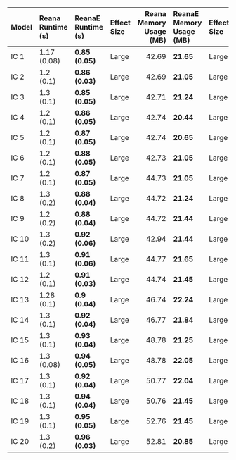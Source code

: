 | Model   | Reana Runtime (s)   | ReanaE Runtime (s)   | Effect Size   |   Reana Memory Usage (MB) | ReanaE Memory Usage (MB)   | Effect Size   |
|:--------|:--------------------|:---------------------|:--------------|--------------------------:|:---------------------------|:--------------|
| IC 1    | 1.17 (0.08)         | **0.85 (0.05)**      | Large         |                     42.69 | **21.65**                  | Large         |
| IC 2    | 1.2 (0.1)           | **0.86 (0.03)**      | Large         |                     42.69 | **21.05**                  | Large         |
| IC 3    | 1.3 (0.1)           | **0.85 (0.05)**      | Large         |                     42.71 | **21.24**                  | Large         |
| IC 4    | 1.2 (0.1)           | **0.86 (0.05)**      | Large         |                     42.74 | **20.44**                  | Large         |
| IC 5    | 1.2 (0.1)           | **0.87 (0.05)**      | Large         |                     42.74 | **20.65**                  | Large         |
| IC 6    | 1.2 (0.1)           | **0.88 (0.05)**      | Large         |                     42.73 | **21.05**                  | Large         |
| IC 7    | 1.2 (0.1)           | **0.87 (0.05)**      | Large         |                     44.73 | **21.05**                  | Large         |
| IC 8    | 1.3 (0.2)           | **0.88 (0.04)**      | Large         |                     44.72 | **21.24**                  | Large         |
| IC 9    | 1.2 (0.2)           | **0.88 (0.04)**      | Large         |                     44.72 | **21.44**                  | Large         |
| IC 10   | 1.3 (0.2)           | **0.92 (0.06)**      | Large         |                     42.94 | **21.44**                  | Large         |
| IC 11   | 1.3 (0.1)           | **0.91 (0.06)**      | Large         |                     44.77 | **21.65**                  | Large         |
| IC 12   | 1.2 (0.1)           | **0.91 (0.03)**      | Large         |                     44.74 | **21.45**                  | Large         |
| IC 13   | 1.28 (0.1)          | **0.9 (0.04)**       | Large         |                     46.74 | **22.24**                  | Large         |
| IC 14   | 1.3 (0.1)           | **0.92 (0.04)**      | Large         |                     46.77 | **21.84**                  | Large         |
| IC 15   | 1.3 (0.1)           | **0.93 (0.04)**      | Large         |                     48.78 | **21.25**                  | Large         |
| IC 16   | 1.3 (0.08)          | **0.94 (0.05)**      | Large         |                     48.78 | **22.05**                  | Large         |
| IC 17   | 1.3 (0.1)           | **0.92 (0.04)**      | Large         |                     50.77 | **22.04**                  | Large         |
| IC 18   | 1.3 (0.1)           | **0.94 (0.04)**      | Large         |                     50.76 | **21.45**                  | Large         |
| IC 19   | 1.3 (0.1)           | **0.95 (0.05)**      | Large         |                     52.76 | **21.45**                  | Large         |
| IC 20   | 1.3 (0.2)           | **0.96 (0.03)**      | Large         |                     52.81 | **20.85**                  | Large         |